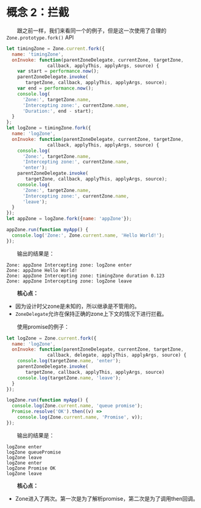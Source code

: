 # 概念 2：拦截

&emsp;&emsp;跟之前一样，我们来看同一个的例子，但是这一次使用了合理的`Zone.prototype.fork()` API

```javascript
let timingZone = Zone.current.fork({
  name: 'timingZone', 
  onInvoke: function(parentZoneDelegate, currentZone, targetZone,
               callback, applyThis, applyArgs, source) {
    var start = performance.now();
    parentZoneDelegate.invoke(
       targetZone, callback, applyThis, applyArgs, source);
    var end = performance.now();
    console.log(
      'Zone:', targetZone.name,
      'Intercepting zone:', currentZone.name,
      'Duration:', end - start);  
  }
};
let logZone = timingZone.fork({
  name: 'logZone',
  onInvoke: function(parentZoneDelegate, currentZone, targetZone,
               callback, applyThis, applyArgs, source) {
    console.log(
      'Zone:', targetZone.name,
      'Intercepting zone:', currentZone.name,
      'enter');
    parentZoneDelegate.invoke(
       targetZone, callback, applyThis, applyArgs, source);
    console.log(
      'Zone:', targetZone.name,
      'Intercepting zone:', currentZone.name,
      'leave');
  }
});
let appZone = logZone.fork({name: 'appZone'});

appZone.run(function myApp() {
  console.log('Zone:', Zone.current.name, 'Hello World!');
});
```

&emsp;&emsp;输出的结果是：

```log
Zone: appZone Intercepting zone: logZone enter
Zone: appZone Hello World!
Zone: appZone Intercepting zone: timingZone duration 0.123
Zone: appZone Intercepting zone: logZone leave
```

&emsp;&emsp;**核心点：**

* 因为设计时父zone是未知的，所以继承是不管用的。
* `ZoneDelegate`允许在保持正确的zone上下文的情况下进行拦截。

&emsp;&emsp;使用promise的例子：

```javascript
let logZone = Zone.current.fork({
  name: 'logZone',
  onInvoke: function(parentZoneDelegate, currentZone, targetZone,
               callback, delegate, applyThis, applyArgs, source) {
    console.log(targetZone.name, 'enter');
    parentZoneDelegate.invoke(
       targetZone, callback, applyThis, applyArgs, source)
    console.log(targetZone.name, 'leave');
  }
});

logZone.run(function myApp() {
  console.log(Zone.current.name, 'queue promise');
  Promise.resolve('OK').then((v) =>
    console.log(Zone.current.name, 'Promise', v));
});
```

&emsp;&emsp;输出的结果是：

```log
logZone enter
logZone queuePromise
logZone leave
logZone enter
logZone Promise OK
logZone leave
```

&emsp;&emsp;**核心点：**

* Zone进入了两次。第一次是为了解析promise，第二次是为了调用then回调。
